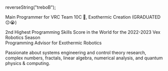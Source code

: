 reverseString("treboB");  

Main Programmer for VRC Team 10C :purple_heart:, Exothermic Creation (GRADUATED:pensive::sob:)

2nd Highest Programming Skills Score in the World for the 2022-2023 Vex Robotics Season  
Programming Advisor for Exothermic Robotics  
  
Passionate about systems engineering and control theory research, complex numbers, fractals, linear algebra, numerical analysis, and quantum physics & computing.  
